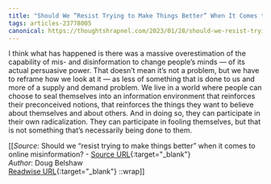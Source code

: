 ```yaml
---
title: "Should We “Resist Trying to Make Things Better” When It Comes to Online Misinformation? (465082932)"
tags: articles-23778005
canonical: https://thoughtshrapnel.com/2023/01/28/should-we-resist-trying-to-make-things-better-when-it-comes-to-online-misinformation/
---
```


I think what has happened is there was a massive overestimation of the capability of mis- and disinformation to change people’s minds — of its actual persuasive power. That doesn’t mean it’s not a problem, but we have to reframe how we look at it — as less of something that is done to us and more of a supply and demand problem. We live in a world where people can choose to seal themselves into an information environment that reinforces their preconceived notions, that reinforces the things they want to believe about themselves and about others. And in doing so, they can participate in their own radicalization. They can participate in fooling themselves, but that is not something that’s necessarily being done to them.


[[_Source_: Should we “resist trying to make things better” when it comes to online misinformation? - [Source URL](https://thoughtshrapnel.com/2023/01/28/should-we-resist-trying-to-make-things-better-when-it-comes-to-online-misinformation/){:target="_blank"}<br>
_Author_: Doug Belshaw<br>
[Readwise URL](https://readwise.io/open/465082932){:target="_blank"}
::wrap]]